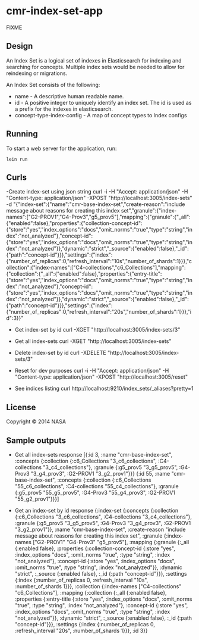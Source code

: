 # cmr-index-set-app

FIXME

## Design

An Index Set is a logical set of indexes in Elasticsearch for indexing and searching for concepts. Multiple index sets would be needed to allow for reindexing or migrations.

An Index Set consists of the following:

  * name - A descriptive human readable name.
  * id - A positive integer to uniquely identify an index set. The id is used as a prefix for the indexes in elasticsearch.
  * concept-type-index-config - A map of concept types to Index configs

## Running

To start a web server for the application, run:

    lein run

## Curls

-Create index-set using json string
 curl -i -H "Accept: application/json" -H "Content-type: application/json" -XPOST "http://localhost:3005/index-sets" -d "{\"index-set\":{\"name\":\"cmr-base-index-set\",\"create-reason\":\"include message about reasons for creating this index set\",\"granule\":{\"index-names\":[\"G2-PROV1\",\"G4-Prov3\",\"g5_prov5\"],\"mapping\":{\"granule\":{\"_all\":{\"enabled\":false},\"properties\":{\"collection-concept-id\":{\"store\":\"yes\",\"index_options\":\"docs\",\"omit_norms\":\"true\",\"type\":\"string\",\"index\":\"not_analyzed\"},\"concept-id\":{\"store\":\"yes\",\"index_options\":\"docs\",\"omit_norms\":\"true\",\"type\":\"string\",\"index\":\"not_analyzed\"}},\"dynamic\":\"strict\",\"_source\":{\"enabled\":false},\"_id\":{\"path\":\"concept-id\"}}},\"settings\":{\"index\":{\"number_of_replicas\":0,\"refresh_interval\":\"10s\",\"number_of_shards\":1}}},\"collection\":{\"index-names\":[\"C4-collections\",\"c6_Collections\"],\"mapping\":{\"collection\":{\"_all\":{\"enabled\":false},\"properties\":{\"entry-title\":{\"store\":\"yes\",\"index_options\":\"docs\",\"omit_norms\":\"true\",\"type\":\"string\",\"index\":\"not_analyzed\"},\"concept-id\":{\"store\":\"yes\",\"index_options\":\"docs\",\"omit_norms\":\"true\",\"type\":\"string\",\"index\":\"not_analyzed\"}},\"dynamic\":\"strict\",\"_source\":{\"enabled\":false},\"_id\":{\"path\":\"concept-id\"}}},\"settings\":{\"index\":{\"number_of_replicas\":0,\"refresh_interval\":\"20s\",\"number_of_shards\":1}}},\"id\":3}}"

- Get index-set by id
curl -XGET "http://localhost:3005/index-sets/3"

- Get all index-sets
curl  -XGET "http://localhost:3005/index-sets"

- Delete index-set by id
curl  -XDELETE "http://localhost:3005/index-sets/3"


- Reset for dev purposes
curl -i -H "Accept: application/json" -H "Content-type: application/json" -XPOST "http://localhost:3005/reset"

- See indices listing
 curl http://localhost:9210/index_sets/_aliases?pretty=1


## License

Copyright © 2014 NASA

## Sample outputs

- Get all index-sets response
[{:id 3,
  :name "cmr-base-index-set",
  :concepts
  {:collection
   {:c6_Collections "3_c6_collections",
    :C4-collections "3_c4_collections"},
   :granule
   {:g5_prov5 "3_g5_prov5",
    :G4-Prov3 "3_g4_prov3",
    :G2-PROV1 "3_g2_prov1"}}}
 {:id 55,
  :name "cmr-base-index-set",
  :concepts
  {:collection
   {:c6_Collections "55_c6_collections",
    :C4-collections "55_c4_collections"},
   :granule
   {:g5_prov5 "55_g5_prov5",
    :G4-Prov3 "55_g4_prov3",
    :G2-PROV1 "55_g2_prov1"}}}]

- Get an index-set by id response
    {:index-set
 {:concepts
  {:collection
   {:c6_Collections "3_c6_collections",
    :C4-collections "3_c4_collections"},
   :granule
   {:g5_prov5 "3_g5_prov5",
    :G4-Prov3 "3_g4_prov3",
    :G2-PROV1 "3_g2_prov1"}},
  :name "cmr-base-index-set",
  :create-reason
  "include message about reasons for creating this index set",
  :granule
  {:index-names ["G2-PROV1" "G4-Prov3" "g5_prov5"],
   :mapping
   {:granule
    {:_all {:enabled false},
     :properties
     {:collection-concept-id
      {:store "yes",
       :index_options "docs",
       :omit_norms "true",
       :type "string",
       :index "not_analyzed"},
      :concept-id
      {:store "yes",
       :index_options "docs",
       :omit_norms "true",
       :type "string",
       :index "not_analyzed"}},
     :dynamic "strict",
     :_source {:enabled false},
     :_id {:path "concept-id"}}},
   :settings
   {:index
    {:number_of_replicas 0,
     :refresh_interval "10s",
     :number_of_shards 1}}},
  :collection
  {:index-names ["C4-collections" "c6_Collections"],
   :mapping
   {:collection
    {:_all {:enabled false},
     :properties
     {:entry-title
      {:store "yes",
       :index_options "docs",
       :omit_norms "true",
       :type "string",
       :index "not_analyzed"},
      :concept-id
      {:store "yes",
       :index_options "docs",
       :omit_norms "true",
       :type "string",
       :index "not_analyzed"}},
     :dynamic "strict",
     :_source {:enabled false},
     :_id {:path "concept-id"}}},
   :settings
   {:index
    {:number_of_replicas 0,
     :refresh_interval "20s",
     :number_of_shards 1}}},
  :id 3}}

